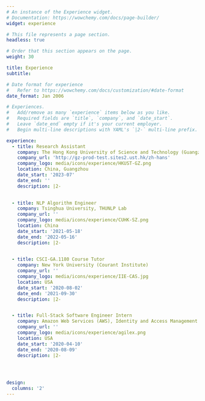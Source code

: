 ```yaml
---
# An instance of the Experience widget.
# Documentation: https://wowchemy.com/docs/page-builder/
widget: experience

# This file represents a page section.
headless: true

# Order that this section appears on the page.
weight: 30

title: Experience
subtitle:

# Date format for experience
#   Refer to https://wowchemy.com/docs/customization/#date-format
date_format: Jan 2006

# Experiences.
#   Add/remove as many `experience` items below as you like.
#   Required fields are `title`, `company`, and `date_start`.
#   Leave `date_end` empty if it's your current employer.
#   Begin multi-line descriptions with YAML's `|2-` multi-line prefix.

experience:
  - title: Research Assistant
    company: The Hong Kong University of Science and Technology (Guangzhou)
    company_url: 'http://gz-prod-test.sites2.ust.hk/zh-hans'
    company_logo: media/icons/experience/HKUST-GZ.png
    location: China, Guangzhou
    date_start: '2023-07'
    date_end: ''
    description: |2-
        

  - title: NLP Algorithm Engineer
    company: Tsinghua University, THUNLP Lab 
    company_url: ''
    company_logo: media/icons/experience/CUHK-SZ.png
    location: China
    date_start: '2021-05-18'
    date_end: '2022-05-16'
    description: |2-
  

  - title: CSCI-GA.1180 Course Tutor
    company: New York University (Courant Institute)
    company_url: ''
    company_logo: media/icons/experience/IIE-CAS.jpg
    location: USA
    date_start: '2020-08-02'
    date_end: '2021-09-30'
    description: |2-


  - title: Full-Stack Software Engineer Intern
    company: Amazon Web Services (AWS), Identity and Access Management
    company_url: ''
    company_logo: media/icons/experience/agilex.png
    location: USA
    date_start: '2020-04-10'
    date_end: '2020-08-09'
    description: |2-



 
design:
  columns: '2'
---
```

